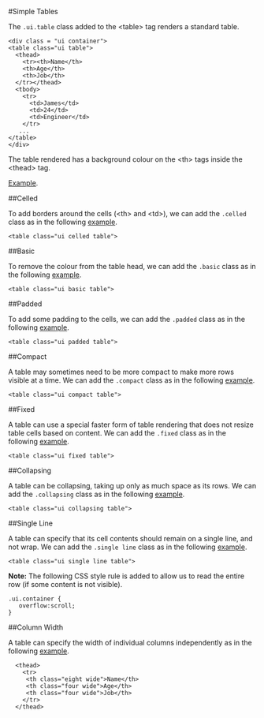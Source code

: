 #Simple Tables

The `.ui.table` class added to the &lt;table&gt; tag renders a standard table.

~~~
<div class = "ui container">
<table class="ui table">
  <thead>
    <tr><th>Name</th>
    <th>Age</th>
    <th>Job</th>
  </tr></thead>
  <tbody>
    <tr>
      <td>James</td>
      <td>24</td>
      <td>Engineer</td>
    </tr>
   ...
</table>
</div>
~~~

The table rendered has a background colour on the &lt;th&gt; tags inside the &lt;thead&gt; tag.

<a href="archives/Class Htmls/tables/table1.html" target = "_ blank">Example</a>.

##Celled

To add borders around the cells (&lt;th&gt; and &lt;td&gt;), we can add the `.celled` class as in the following <a href="archives/Class Htmls/tables/table1a.html" target = "_ blank">example</a>.
~~~
<table class="ui celled table">
~~~

##Basic

To remove the colour from the table head, we can add the `.basic` class as in the 
following <a href="archives/Class Htmls/tables/table2.html" target = "_ blank">example</a>.
~~~
<table class="ui basic table">
~~~

##Padded

To add some padding to the cells, we can add the `.padded` class as in the 
following <a href="archives/Class Htmls/tables/table3.html" target = "_ blank">example</a>.
~~~
<table class="ui padded table">
~~~

##Compact

A table may sometimes need to be more compact to make more rows visible at a time. We can add the `.compact` class as in the 
following <a href="archives/Class Htmls/tables/table4.html" target = "_ blank">example</a>.
~~~
<table class="ui compact table">
~~~

##Fixed

A table can use a special faster form of table rendering that does not resize table cells based on content. We can add the `.fixed` class as in the 
following <a href="archives/Class Htmls/tables/table5.html" target = "_ blank">example</a>.
~~~
<table class="ui fixed table">
~~~

##Collapsing

A table can be collapsing, taking up only as much space as its rows. We can add the `.collapsing` class as in the 
following <a href="archives/Class Htmls/tables/table6.html" target = "_ blank">example</a>.
~~~
<table class="ui collapsing table">
~~~

##Single Line

A table can specify that its cell contents should remain on a single line, and not wrap. We can add the `.single line` class as in the 
following <a href="archives/Class Htmls/tables/table7.html" target = "_ blank">example</a>.
~~~
<table class="ui single line table">
~~~

**Note:** The following CSS style rule is added to allow us to read the entire row (if some content is not visible).

~~~
.ui.container {
   overflow:scroll;
}
~~~

##Column Width

A table can specify the width of individual columns independently as in the 
following <a href="archives/Class Htmls/tables/table8.html" target = "_ blank">example</a>.
~~~
  <thead>
    <tr>
     <th class="eight wide">Name</th>
     <th class="four wide">Age</th>
     <th class="four wide">Job</th>
    </tr>
  </thead>
~~~
